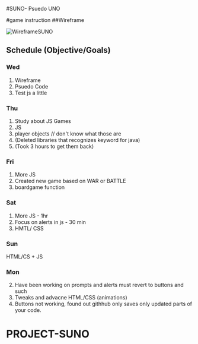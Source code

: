 #SUNO- Psuedo UNO

#game instruction
##Wireframe

![WireframeSUNO](/assets/WireframeSUNO.png)

<!-- Shout out to Kim Lao who helped create a new function (while loop) 
        and put all my already made functions and methods, etc. into that function.




                                REFERENCES 

                                Characters
                                (catFace)
            https://www.pinterest.ru/pin/864620828434620261/ 

                                (dogFace)
            https://www.petmd.com/sites/default/files/petmd-puppy-weight.jpg


                                (KingofClubs)
            https://thecardsoflife.com/wp-content/images/cod-kc.jpg

                                (AceofHearts)
            https://upload.wikimedia.org/wikipedia/commons/5/57/Playing_card_heart_A.svg

                

            
-->

## Schedule (Objective/Goals)
### Wed
1. Wireframe
2. Psuedo Code
3. Test js a little


### Thu
1. Study about JS Games
2. JS
3. player objects // don't know what those are
4. (Deleted libraries that recognizes keyword for java)
5. (Took 3 hours to get them back)

### Fri
1. More JS
2. Created new game based on WAR or BATTLE
2. boardgame function

### Sat
1. More JS - 1hr
2. Focus on alerts in js - 30 min
2. HMTL/ CSS

### Sun
HTML/CS + JS

### Mon
2. Have been working on prompts and alerts must revert to buttons and such
1. Tweaks and advacne HTML/CSS (animations)
3. Buttons not working, found out githhub only saves only updated parts of your code.




<!--
let player1 = {
    hand1: 'green',
    hand2: 'blue',
    hand3: 'red',
}
console.log(player1)

let player2 = {
    hand1: 'green',
    hand2: 'blue',
    hand3: 'red',
}
console.log(player2)
 -->



# PROJECT-SUNO
